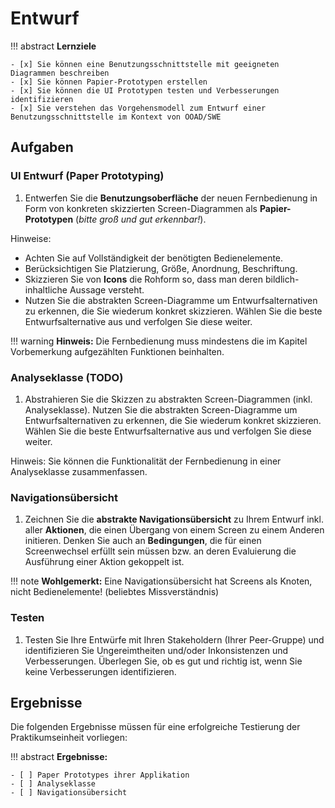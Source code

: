 # Entwurf

!!! abstract
    **Lernziele**

    - [x] Sie können eine Benutzungsschnittstelle mit geeigneten Diagrammen beschreiben
    - [x] Sie können Papier-Prototypen erstellen
    - [x] Sie können die UI Prototypen testen und Verbesserungen identifizieren
    - [x] Sie verstehen das Vorgehensmodell zum Entwurf einer Benutzungsschnittstelle im Kontext von OOAD/SWE

## Aufgaben

### UI Entwurf (Paper Prototyping)
1. Entwerfen Sie die **Benutzungsoberfläche** der neuen Fernbedienung in Form von konkreten skizzierten Screen-Diagrammen als **Papier-Prototypen** (*bitte groß und gut erkennbar!*). 

Hinweise:

- Achten Sie auf Vollständigkeit der benötigten Bedienelemente. 
- Berücksichtigen Sie Platzierung, Größe, Anordnung, Beschriftung. 
- Skizzieren Sie von **Icons** die Rohform so, dass man deren bildlich-inhaltliche Aussage versteht. 
- Nutzen Sie die abstrakten Screen-Diagramme um Entwurfsalternativen zu erkennen, die Sie wiederum konkret skizzieren. Wählen Sie die beste Entwurfsalternative aus und verfolgen Sie diese weiter.

!!! warning
    **Hinweis:** Die Fernbedienung muss mindestens die im Kapitel Vorbemerkung aufgezählten Funktionen beinhalten.




### Analyseklasse (TODO)
1. Abstrahieren Sie die Skizzen zu abstrakten Screen-Diagrammen (inkl. Analyseklasse). Nutzen Sie die abstrakten Screen-Diagramme um Entwurfsalternativen zu erkennen, die Sie wiederum konkret skizzieren. Wählen Sie die beste Entwurfsalternative aus und verfolgen Sie diese weiter.

Hinweis: Sie können die Funktionalität der Fernbedienung in einer Analyseklasse zusammenfassen.

### Navigationsübersicht
1. Zeichnen Sie die **abstrakte Navigationsübersicht** zu Ihrem Entwurf inkl. aller **Aktionen**, die einen Übergang von einem Screen zu einem Anderen initieren. Denken Sie auch an **Bedingungen**, die für einen Screenwechsel erfüllt sein müssen bzw. an deren Evaluierung die Ausführung einer Aktion gekoppelt ist.

!!! note
    **Wohlgemerkt:** Eine Navigationsübersicht hat Screens als Knoten, nicht Bedienelemente! (beliebtes Missverständnis)


### Testen
1. Testen Sie Ihre Entwürfe mit Ihren Stakeholdern (Ihrer Peer-Gruppe) und identifizieren Sie Ungereimtheiten und/oder Inkonsistenzen und Verbesserungen. Überlegen Sie, ob es gut und richtig ist, wenn Sie keine Verbesserungen identifizieren.


## Ergebnisse

Die folgenden Ergebnisse müssen für eine erfolgreiche Testierung der Praktikumseinheit vorliegen:

!!! abstract
    __Ergebnisse:__

    - [ ] Paper Prototypes ihrer Applikation
    - [ ] Analyseklasse
    - [ ] Navigationsübersicht